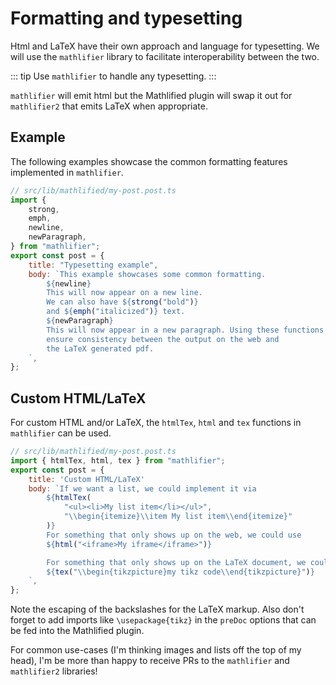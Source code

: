 # Formatting and typesetting

Html and LaTeX have their own approach and language for typesetting.
We will use the `mathlifier` library to facilitate interoperability
between the two.

::: tip
Use `mathlifier` to handle any typesetting.
:::

`mathlifier` will emit html but the Mathlified plugin
will swap it out for `mathlifier2` that emits LaTeX when appropriate.

## Example

The following examples showcase the common formatting features implemented
in `mathlifier`.

```js
// src/lib/mathlified/my-post.post.ts
import {
	strong,
	emph,
	newline,
	newParagraph,
} from "mathlifier";
export const post = {
	title: "Typesetting example",
	body: `This example showcases some common formatting.
		${newline}
		This will now appear on a new line.
		We can also have ${strong("bold")}
		and ${emph("italicized")} text.
		${newParagraph}
		This will now appear in a new paragraph. Using these functions
		ensure consistency between the output on the web and
		the LaTeX generated pdf.
	`,
};
```

## Custom HTML/LaTeX

For custom HTML and/or LaTeX, the `htmlTex`, `html` and `tex`
functions in `mathlifier` can be used.

```js
// src/lib/mathlified/my-post.post.ts
import { htmlTex, html, tex } from "mathlifier";
export const post = {
	title: 'Custom HTML/LaTeX'
	body: `If we want a list, we could implement it via
		${htmlTex(
			"<ul><li>My list item</li></ul>",
			"\\begin{itemize}\\item My list item\\end{itemize}"
		)}
		For something that only shows up on the web, we could use
		${html("<iframe>My iframe</iframe>")}

		For something that only shows up on the LaTeX document, we could use
		${tex("\\begin{tikzpicture}my tikz code\\end{tikzpicture}")}
	`,
};
```

Note the escaping of the backslashes for the LaTeX markup. Also don't forget
to add imports like `\usepackage{tikz}` in the `preDoc` options that can
be fed into the Mathlified plugin.

For common use-cases (I'm thinking images and lists off the top of my head),
I'm be more than happy to receive PRs to the `mathlifier` and `mathlifier2`
libraries!
